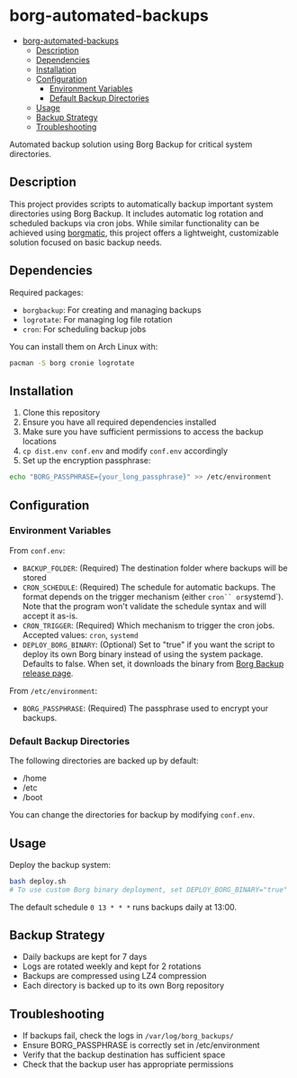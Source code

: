 # borg-automated-backups

<!--toc:start-->
- [borg-automated-backups](#borg-automated-backups)
  - [Description](#description)
  - [Dependencies](#dependencies)
  - [Installation](#installation)
  - [Configuration](#configuration)
    - [Environment Variables](#environment-variables)
    - [Default Backup Directories](#default-backup-directories)
  - [Usage](#usage)
  - [Backup Strategy](#backup-strategy)
  - [Troubleshooting](#troubleshooting)
<!--toc:end-->

Automated backup solution using Borg Backup for critical system directories.

## Description

This project provides scripts to automatically backup important system directories using
Borg Backup. It includes automatic log rotation and scheduled backups via cron jobs. While
similar functionality can be achieved using
[borgmatic](https://github.com/borgmatic-collective/borgmatic), this project offers a
lightweight, customizable solution focused on basic backup needs.

## Dependencies

Required packages:

- `borgbackup`: For creating and managing backups
- `logrotate`: For managing log file rotation
- `cron`: For scheduling backup jobs

You can install them on Arch Linux with:

```bash
pacman -S borg cronie logrotate
```

## Installation

1. Clone this repository
2. Ensure you have all required dependencies installed
3. Make sure you have sufficient permissions to access the backup locations
4. `cp dist.env conf.env` and modify `conf.env` accordingly
5. Set up the encryption passphrase:

```bash
echo "BORG_PASSPHRASE={your_long_passphrase}" >> /etc/environment
```

## Configuration

### Environment Variables

From `conf.env`:

- `BACKUP_FOLDER`: (Required) The destination folder where backups will be stored
- `CRON_SCHEDULE`: (Required) The schedule for automatic backups. The format depends on the trigger mechanism (either `cron`` or`systemd`). Note that the program won't validate the schedule syntax and will accept it as-is.
- `CRON_TRIGGER`: (Required) Which mechanism to trigger the cron jobs. Accepted values: `cron`, `systemd`
- `DEPLOY_BORG_BINARY`: (Optional) Set to "true" if you want the script to deploy its own Borg binary instead of using the system package. Defaults to false. When set, it downloads the binary from [Borg Backup release page](https://github.com/borgbackup/borg/releases/tag/1.4.0).

From `/etc/environment`:

- `BORG_PASSPHRASE`: (Required) The passphrase used to encrypt your backups.

### Default Backup Directories

The following directories are backed up by default:

- /home
- /etc
- /boot

You can change the directories for backup by modifying `conf.env`.

## Usage

Deploy the backup system:

```bash
bash deploy.sh
# To use custom Borg binary deployment, set DEPLOY_BORG_BINARY="true"
```

The default schedule `0 13 * * *` runs backups daily at 13:00.

## Backup Strategy

- Daily backups are kept for 7 days
- Logs are rotated weekly and kept for 2 rotations
- Backups are compressed using LZ4 compression
- Each directory is backed up to its own Borg repository

## Troubleshooting

- If backups fail, check the logs in `/var/log/borg_backups/`
- Ensure BORG_PASSPHRASE is correctly set in /etc/environment
- Verify that the backup destination has sufficient space
- Check that the backup user has appropriate permissions
